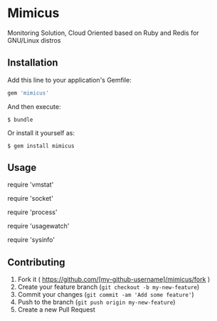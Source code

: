 # Mimicus

Monitoring Solution, Cloud Oriented based on Ruby and Redis for GNU/Linux distros

## Installation

Add this line to your application's Gemfile:

```ruby
gem 'mimicus'
```

And then execute:

    $ bundle

Or install it yourself as:

    $ gem install mimicus

## Usage

require 'vmstat'

require 'socket'

require 'process'

require 'usagewatch'

require 'sysinfo'

## Contributing

1. Fork it ( https://github.com/[my-github-username]/mimicus/fork )
2. Create your feature branch (`git checkout -b my-new-feature`)
3. Commit your changes (`git commit -am 'Add some feature'`)
4. Push to the branch (`git push origin my-new-feature`)
5. Create a new Pull Request
